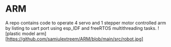 # ARM
A repo contains code to operate 4 servo and 1 stepper motor controlled arm by listing to uart port using esp_IDF and freeRTOS  multithreading tasks.
![plastic model arm][https://github.com/samiulextreem/ARM/blob/main/src/robot.jpg]
